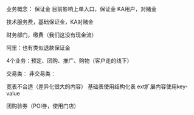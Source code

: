 
业务概念：
保证金
目前影响上单入口，保证金
KA用户，对赌金

技术服务费，基础保证金，KA对赌金

财务部门，缴费（我们这没有现金流）

阿里：也有类似退款保证金



4个业务：预定、团购、推广、购物（客户走的线下）

交易类：
非交易类：


宽表不合适（差异化很大的内容）
基础表使用结构化表
ext扩展内容使用key-value


团购验券（POI券，使用门店）




